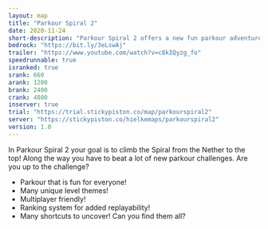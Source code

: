 ```yaml
---
layout: map
title: "Parkour Spiral 2"
date: 2020-11-24
short-description: "Parkour Spiral 2 offers a new fun parkour adventure! Start in the Nether and climb to the top!"
bedrock: "https://bit.ly/3eLswAj"
trailer: "https://www.youtube.com/watch?v=c8kIQyzg_fo"
speedrunnable: true
isranked: true
srank: 660
arank: 1200
brank: 2400
crank: 4800
inserver: true
trial: "https://trial.stickypiston.co/map/parkourspiral2"
server: "https://stickypiston.co/hielkemaps/parkourspiral2"
version: 1.0
---
```


In Parkour Spiral 2 your goal is to climb the Spiral from the Nether to the top!
Along the way you have to beat a lot of new parkour challenges.
Are you up to the challenge?

- Parkour that is fun for everyone!
- Many unique level themes!
- Multiplayer friendly!
- Ranking system for added replayability!
- Many shortcuts to uncover! Can you find them all?